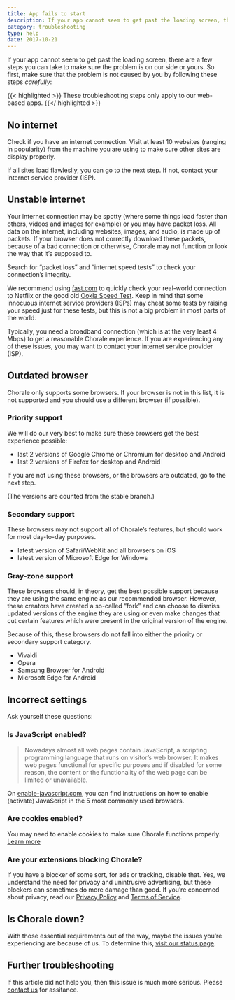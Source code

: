 ```yaml
---
title: App fails to start
description: If your app cannot seem to get past the loading screen, there are a few steps you can take to make sure the problem is on our side or yours.
category: troubleshooting
type: help
date: 2017-10-21
---
```


If your app cannot seem to get past the loading screen, there are a few steps you can take to make sure the problem is on our side or yours. So first, make sure that the problem is not caused by you by following these steps *carefully*:

{{< highlighted >}}
  These troubleshooting steps only apply to our web-based apps.
{{</ highlighted >}}

## No internet

Check if you have an internet connection. Visit at least 10 websites (ranging in popularity) from the machine you are using to make sure other sites are display properly.

If all sites load flawleslly, you can go to the next step. If not, contact your internet service provider (ISP).

## Unstable internet

Your internet connection may be spotty (where some things load faster than others, videos and images for example) or you may have packet loss. All data on the internet, including websites, images, and audio, is made up of packets. If your browser does not correctly download these packets, because of a bad connection or otherwise, Chorale may not function or look the way that it’s supposed to.

Search for “packet loss” and “internet speed tests” to check your connection’s integrity.

We recommend using [fast.com](https://fast.com) to quickly check your real-world connection to Netflix or the good old [Ookla Speed Test](https://beta.speedtest.net). Keep in mind that some innocuous internet service providers (ISPs) may cheat some tests by raising your speed just for these tests, but this is not a big problem in most parts of the world.

Typically, you need a broadband connection (which is at the very least 4 Mbps) to get a reasonable Chorale experience. If you are experiencing any of these issues, you may want to contact your internet service provider (ISP).

## Outdated browser

Chorale only supports some browsers. If your browser is not in this list, it is not supported and you should use a different browser (if possible).

### Priority support

We will do our very best to make sure these browsers get the best experience possible:

+ last 2 versions of Google Chrome or Chromium for desktop and Android
+ last 2 versions of Firefox for desktop and Android

If you are not using these browsers, or the browsers are outdated, go to the next step.

(The versions are counted from the stable branch.)

### Secondary support

These browsers may not support all of Chorale’s features, but should work for most day-to-day purposes.

+ latest version of Safari/WebKit and all browsers on iOS
+ latest version of Microsoft Edge for Windows

### Gray-zone support

These browsers should, in theory, get the best possible support because they are using the same engine as our recommended browser. However, these creators have created a so-called “fork” and can choose to dismiss updated versions of the engine they are using or even make changes that cut certain features which were present in the original version of the engine.

Because of this, these browsers do not fall into either the priority or secondary support category.

+ Vivaldi
+ Opera
+ Samsung Browser for Android
+ Microsoft Edge for Android

## Incorrect settings

Ask yourself these questions:

### Is JavaScript enabled?

> Nowadays almost all web pages contain JavaScript, a scripting programming language that runs on visitor’s web browser. It makes web pages functional for specific purposes and if disabled for some reason, the content or the functionality of the web page can be limited or unavailable.

On [enable-javascript.com](https://www.enable-javascript.com/), you can find instructions on how to enable (activate) JavaScript in the 5 most commonly used browsers.

### Are cookies enabled?

You may need to enable cookies to make sure Chorale functions properly. [Learn more](https://www.whatismybrowser.com/guides/how-to-enable-cookies/)

### Are your extensions blocking Chorale?

If you have a blocker of some sort, for ads or tracking, disable that. Yes, we understand the need for privacy and unintrusive advertising, but these blockers can sometimes do more damage than good. If you’re concerned about privacy, read our [Privacy Policy](/legal/privacy) and [Terms of Service](/legal/terms).

## Is Chorale down?

With those essential requirements out of the way, maybe the issues you’re experiencing are because of us. To determine this, [visit our status page](https://status.choraleapp.com).

## Further troubleshooting

If this article did not help you, then this issue is much more serious. Please [contact us](/contact) for assitance.

